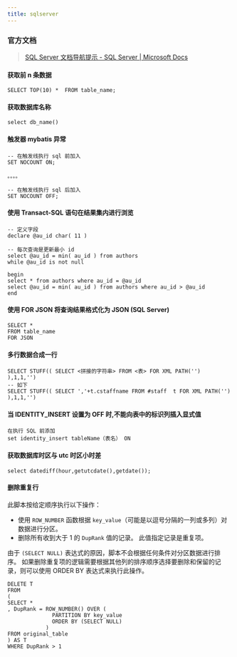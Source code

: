 ```yaml
---
title: sqlserver
---
```


### 官方文档

> [SQL Server 文档导航提示 - SQL Server | Microsoft Docs](https://docs.microsoft.com/zh-cn/sql/sql-server/sql-docs-navigation-guide?view=sql-server-ver15)

#### 获取前 n 条数据

```
SELECT TOP(10) *  FROM table_name;  
```

#### 获取数据库名称

```
select db_name()
```

#### 触发器 mybatis 异常

```
-- 在触发线执行 sql 前加入
SET NOCOUNT ON;

。。。。

-- 在触发线执行 sql 后加入
SET NOCOUNT OFF;
```

#### 使用 Transact-SQL 语句在结果集内进行浏览

```
-- 定义字段
declare @au_id char( 11 )

-- 每次查询是更新最小 id
select @au_id = min( au_id ) from authors
while @au_id is not null

begin
select * from authors where au_id = @au_id
select @au_id = min( au_id ) from authors where au_id > @au_id
end
```

#### 使用 FOR JSON 将查询结果格式化为 JSON (SQL Server)

```
SELECT *
FROM table_name  
FOR JSON
```

#### 多行数据合成一行

```
SELECT STUFF(( SELECT <拼接的字符串> FROM <表> FOR XML PATH('') ),1,1,'')
-- 如下
SELECT STUFF(( SELECT ','+t.cstaffname FROM #staff  t FOR XML PATH('') ),1,1,'')
```

#### 当 IDENTITY_INSERT 设置为 OFF 时,不能向表中的标识列插入显式值

```
在执行 SQL 前添加
set identity_insert tableName（表名） ON
```

#### 获取数据库时区与 utc 时区小时差

```
select datediff(hour,getutcdate(),getdate());
```

#### 删除重复行

此脚本按给定顺序执行以下操作：

- 使用 `ROW_NUMBER` 函数根据 `key_value`（可能是以逗号分隔的一列或多列）对数据进行分区。
- 删除所有收到大于 1 的 `DupRank` 值的记录。 此值指定记录是重复项。

由于 `(SELECT NULL)` 表达式的原因，脚本不会根据任何条件对分区数据进行排序。 如果删除重复项的逻辑需要根据其他列的排序顺序选择要删除和保留的记录，则可以使用 ORDER BY 表达式来执行此操作。

```
DELETE T
FROM
(
SELECT *
, DupRank = ROW_NUMBER() OVER (
              PARTITION BY key_value
              ORDER BY (SELECT NULL)
            )
FROM original_table
) AS T
WHERE DupRank > 1
```

